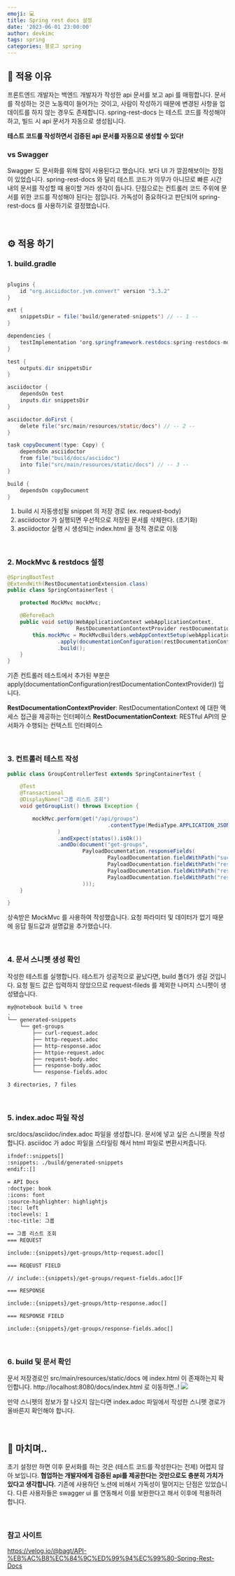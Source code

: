 ```yaml
---
emoji: 💻
title: Spring rest docs 설정
date: '2023-06-01 23:00:00'
author: devkimc
tags: spring
categories: 블로그 spring
---
```


## 🤔 적용 이유

프론트엔드 개발자는 백엔드 개발자가 작성한 api 문서를 보고 api 를 매핑합니다.
문서를 작성하는 것은 노동력이 들어가는 것이고, 사람이 작성하기 때문에 변경된 사항을 업데이트를 하지 않는 경우도 존재합니다.
spring-rest-docs 는 테스트 코드를 작성해야 하고, 빌드 시 api 문서가 자동으로 생성됩니다.

**테스트 코드를 작성하면서 검증된 api 문서를 자동으로 생성할 수 있다!**

### vs Swagger

Swagger 도 문서화를 위해 많이 사용된다고 했습니다.
보다 UI 가 깔끔해보이는 장점이 있었습니다. spring-rest-docs 와 달리 테스트 코드가 의무가 아니므로 빠른 시간 내의 문서를 작성할 때 용이할 거라 생각이 듭니다.
단점으로는 컨트롤러 코드 주위에 문서를 위한 코드를 작성해야 된다는 점입니다.
가독성이 중요하다고 판단되어 spring-rest-docs 를 사용하기로 결정했습니다.

<br />

## ⚙️ 적용 하기

### 1. build.gradle

```java

plugins {
	id "org.asciidoctor.jvm.convert" version "3.3.2"
}

ext {
	snippetsDir = file('build/generated-snippets') // -- 1 --
}

dependencies {
	testImplementation 'org.springframework.restdocs:spring-restdocs-mockmvc'
}

test {
	outputs.dir snippetsDir
}

asciidoctor {
	dependsOn test
	inputs.dir snippetsDir
}

asciidoctor.doFirst {
	delete file('src/main/resources/static/docs') // -- 2 --
}

task copyDocument(type: Copy) {
	dependsOn asciidoctor
	from file("build/docs/asciidoc")
	into file("src/main/resources/static/docs") // -- 3 --
}

build {
	dependsOn copyDocument
}
```

1. build 시 자동생성될 snippet 의 저장 경로 (ex. request-body)
2. asciidoctor 가 실행되면 우선적으로 저장된 문서를 삭제한다. (초기화)
3. asciidoctor 실행 시 생성되는 index.html 을 정적 경로로 이동

<br />

### 2. MockMvc & restdocs 설정

```java
@SpringBootTest
@ExtendWith(RestDocumentationExtension.class)
public class SpringContainerTest {

    protected MockMvc mockMvc;

    @BeforeEach
    public void setUp(WebApplicationContext webApplicationContext,
                      RestDocumentationContextProvider restDocumentationContextProvider) throws Exception {
        this.mockMvc = MockMvcBuilders.webAppContextSetup(webApplicationContext)
                .apply(documentationConfiguration(restDocumentationContextProvider))
                .build();
    }
}
```

기존 컨트롤러 테스트에서 추가된 부분은 apply(documentationConfiguration(restDocumentationContextProvider)) 입니다.

**RestDocumentationContextProvider**: RestDocumentationContext 에 대한 액세스 접근을 제공하는 인터페이스
**RestDocumentationContext**: RESTful API의 문서화가 수행되는 컨텍스트 인터페이스

<br />

### 3. 컨트롤러 테스트 작성

```java
public class GroupControllerTest extends SpringContainerTest {

    @Test
    @Transactional
    @DisplayName("그룹 리스트 조회")
    void getGroupList() throws Exception {

        mockMvc.perform(get("/api/groups")
                                .contentType(MediaType.APPLICATION_JSON)
                )
                .andExpect(status().isOk())
                .andDo(document("get-groups",
                        PayloadDocumentation.responseFields(
                                PayloadDocumentation.fieldWithPath("success").description("성공 여부"),
                                PayloadDocumentation.fieldWithPath("result.[].groupId").description("그룹 아이디"),
                                PayloadDocumentation.fieldWithPath("result.[].groupName").description("그룹 이름"),
                                PayloadDocumentation.fieldWithPath("result.[].totalUsers").description("그룹 인원수")
                        )));
    }

}

```

상속받은 MockMvc 를 사용하여 작성했습니다.
요청 파라미터 및 데이터가 없기 때문에 응답 필드값과 설명값을 추가했습니다.

<br />

### 4. 문서 스니펫 생성 확인

작성한 테스트를 실행합니다. 테스트가 성공적으로 끝났다면, build 폴더가 생길 것입니다.
요청 필드 값은 입력하지 않았으므로 request-fileds 를 제외한 나머지 스니펫이 생성됐습니다.

```bash
my@notebook build % tree
.
└── generated-snippets
    └── get-groups
        ├── curl-request.adoc
        ├── http-request.adoc
        ├── http-response.adoc
        ├── httpie-request.adoc
        ├── request-body.adoc
        ├── response-body.adoc
        └── response-fields.adoc

3 directories, 7 files
```

<br />

### 5. index.adoc 파일 작성

src/docs/asciidoc/index.adoc 파일을 생성합니다.
문서에 넣고 싶은 스니펫을 작성합니다.
asciidoc 가 adoc 파일을 스타일링 해서 html 파일로 변환시켜줍니다.

```bash
ifndef::snippets[]
:snippets: ./build/generated-snippets
endif::[]

= API Docs
:doctype: book
:icons: font
:source-highlighter: highlightjs
:toc: left
:toclevels: 1
:toc-title: 그룹

== 그룹 리스트 조회
=== REQUEST

include::{snippets}/get-groups/http-request.adoc[]

=== REQEUST FIELD

// include::{snippets}/get-groups/request-fields.adoc[]F

=== RESPONSE

include::{snippets}/get-groups/http-response.adoc[]

=== RESPONSE FIELD

include::{snippets}/get-groups/response-fields.adoc[]
```

<br />

### 6. build 및 문서 확인

문서 저장경로인 src/main/resources/static/docs 에 index.html 이 존재하는지 확인합니다.
http://localhost:8080/docs/index.html 로 이동하면..!
![](https://velog.velcdn.com/images/kws60000/post/5a1135e2-2ced-4690-a02c-fc469d6e2c3a/image.png)

만약 스니펫의 정보가 잘 나오지 않는다면 index.adoc 파일에서 작성한 스니펫 경로가 올바른지 확인해야 합니다.

<br />

## 📄 마치며..

초기 설정만 하면 이후 문서화를 하는 것은 (테스트 코드를 작성한다는 전제) 어렵지 않아 보입니다. **협업하는 개발자에게 검증된 api를 제공한다는 것만으로도 충분히 가치가 있다고 생각합니다.** 기존에 사용하던 노션에 비해서 가독성이 떨어지는 단점은 있었습니다. 다른 사용자들은 swagger ui 를 연동해서 이를 보완한다고 해서 이후에 적용하려 합니다.

<br />

### 참고 사이트

https://velog.io/@bagt/API-%EB%AC%B8%EC%84%9C%ED%99%94%EC%99%80-Spring-Rest-Docs

```toc

```
